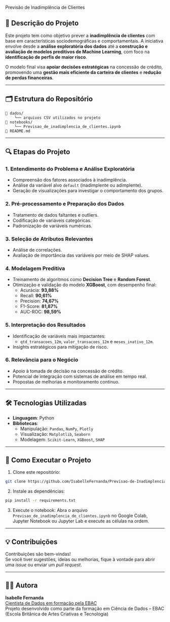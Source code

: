  Previsão de Inadimplência de Clientes

## 📌 Descrição do Projeto
Este projeto tem como objetivo prever a **inadimplência de clientes** com base em características sociodemográficas e comportamentais. A iniciativa envolve desde a **análise exploratória dos dados** até a **construção e avaliação de modelos preditivos de Machine Learning**, com foco na **identificação de perfis de maior risco**.

O modelo final visa **apoiar decisões estratégicas** na concessão de crédito, promovendo uma **gestão mais eficiente da carteira de clientes** e **redução de perdas financeiras**.

---

## 🗂️ Estrutura do Repositório
```
📁 dados/
    └── arquivos CSV utilizados no projeto
📁 notebooks/
    └── Previsao_de_inadimplencia_de_clientes.ipynb
📄 README.md
```

---

## 🔍 Etapas do Projeto

### 1. Entendimento do Problema e Análise Exploratória
- Compreensão dos fatores associados à inadimplência.
- Análise da variável alvo `default` (inadimplente ou adimplente).
- Geração de visualizações para investigar o comportamento dos grupos.

### 2. Pré-processamento e Preparação dos Dados
- Tratamento de dados faltantes e outliers.
- Codificação de variáveis categóricas.
- Padronização de variáveis numéricas.

### 3. Seleção de Atributos Relevantes
- Análise de correlações.
- Avaliação de importância das variáveis por meio de SHAP values.

### 4. Modelagem Preditiva
- Treinamento de algoritmos como **Decision Tree** e **Random Forest**.
- Otimização e validação do modelo **XGBoost**, com desempenho final:
  - Acurácia: **93,88%**
  - Recall: **90,61%**
  - Precision: **74,67%**
  - F1-Score: **81,87%**
  - AUC-ROC: **98,59%**

### 5. Interpretação dos Resultados
- Identificação de variáveis mais impactantes:
  - `qtd_transacoes_12m`, `valor_transacoes_12m` e `meses_inativo_12m`.
- Insights estratégicos para mitigação de risco.

### 6. Relevância para o Negócio
- Apoio à tomada de decisão na concessão de crédito.
- Potencial de integração com sistemas de análise em tempo real.
- Propostas de melhorias e monitoramento contínuo.

---

## 🛠 Tecnologias Utilizadas
- **Linguagem**: Python  
- **Bibliotecas**:  
  - Manipulação: `Pandas`, `NumPy`, `Plotly`  
  - Visualização: `Matplotlib`, `Seaborn`  
  - Modelagem: `Scikit-Learn`, `XGBoost`, `SHAP`

---

## 🚀 Como Executar o Projeto

1. Clone este repositório:
```bash
git clone https://github.com/IsabelleFernanda/Previsao-de-Inadimplencia/.git
```

2. Instale as dependências:
```bash
pip install -r requirements.txt
```

3. Execute o notebook:
Abra o arquivo `Previsao_de_inadimplencia_de_clientes.ipynb` no Google Colab, Jupyter Notebook ou Jupyter Lab e execute as células na ordem.

---

## 💡 Contribuições
Contribuições são bem-vindas!  
Se você tiver sugestões, ideias ou melhorias, fique à vontade para abrir uma *issue* ou enviar um *pull request*.

---

## 👩‍💻 Autora

**Isabelle Fernanda**  
[Cientista de Dados em formação pela EBAC](https://www.linkedin.com/in/isabellefernandasilva/)  
Projeto desenvolvido como parte da formação em Ciência de Dados – EBAC (Escola Britânica de Artes Criativas e Tecnologia)
